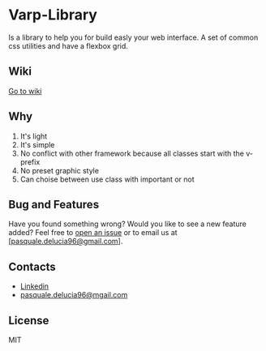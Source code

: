 # Varp-Library

Is a library to help you for build easly your web interface.
A set of common css utilities and have a flexbox grid.

## Wiki

[Go to wiki](https://github.com/VarPDev/varp-libraries/wiki)

## Why

1. It's light
2. It's simple
3. No conflict with other framework because all classes start with the v- prefix
4. No preset graphic style
5. Can choise between use class with important or not

## Bug and Features

Have you found something wrong? Would you like to see a new feature added? 
Feel free to [open an issue](https://github.com/VarPDev/varp-libraries/issues) or to email us at [pasquale.delucia96@gmail.com].

## Contacts

* [Linkedin](https://www.linkedin.com/in/pasquale-de-lucia-web-dev/)
* [pasquale.delucia96@mgail.com](pasquale.delucia96@mgail.com)

## License

MIT
